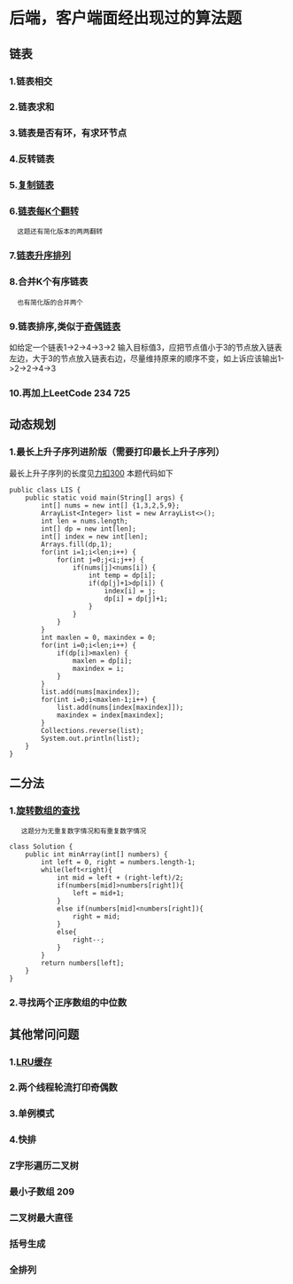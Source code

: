 # 后端，客户端面经出现过的算法题

## 链表

### 1.链表相交

### 2.链表求和

### 3.链表是否有环，有求环节点

### 4.反转链表

### 5.[复制链表](https://leetcode-cn.com/problems/fu-za-lian-biao-de-fu-zhi-lcof/)

### 6.[链表每K个翻转](https://leetcode-cn.com/problems/reverse-nodes-in-k-group/)
      这题还有简化版本的两两翻转

### 7.[链表升序排列](https://leetcode-cn.com/problems/sort-list/)

### 8.合并K个有序链表
      也有简化版的合并两个

### 9.链表排序,类似于[奇偶链表](https://leetcode-cn.com/problems/odd-even-linked-list/)
如给定一个链表1->2->4->3->2 输入目标值3，应把节点值小于3的节点放入链表左边，大于3的节点放入链表右边，尽量维持原来的顺序不变，如上诉应该输出1->2->2->4->3

### 10.再加上LeetCode 234 725

## 动态规划

### 1.最长上升子序列进阶版（需要打印最长上升子序列）
最长上升子序列的长度见[力扣300](https://leetcode-cn.com/problems/longest-increasing-subsequence/)
本题代码如下
```
public class LIS {
	public static void main(String[] args) {
		int[] nums = new int[] {1,3,2,5,9}; 
		ArrayList<Integer> list = new ArrayList<>();
		int len = nums.length;
		int[] dp = new int[len];
		int[] index = new int[len];
		Arrays.fill(dp,1);
		for(int i=1;i<len;i++) {
			for(int j=0;j<i;j++) {
				if(nums[j]<nums[i]) {
					int temp = dp[i];
					if(dp[j]+1>dp[i]) {
						index[i] = j;
						dp[i] = dp[j]+1;
					}
				}
			}
		}
		int maxlen = 0, maxindex = 0;
		for(int i=0;i<len;i++) {
			if(dp[i]>maxlen) {
				maxlen = dp[i];
				maxindex = i;
			}
		}
		list.add(nums[maxindex]);
		for(int i=0;i<maxlen-1;i++) {
			list.add(nums[index[maxindex]]);
			maxindex = index[maxindex];
		}
		Collections.reverse(list);
		System.out.println(list);
	}
}
```
## 二分法

### 1.[旋转数组的查找](https://leetcode-cn.com/problems/xuan-zhuan-shu-zu-de-zui-xiao-shu-zi-lcof/)
       这题分为无重复数字情况和有重复数字情况
```
class Solution {
    public int minArray(int[] numbers) {
        int left = 0, right = numbers.length-1;
        while(left<right){
            int mid = left + (right-left)/2;
            if(numbers[mid]>numbers[right]){
                left = mid+1;
            }
            else if(numbers[mid]<numbers[right]){
                right = mid;
            }
            else{
                right--;
            }
        }
        return numbers[left];
    }
}
```

### 2.寻找两个正序数组的中位数

## 其他常问问题
### 1.[LRU缓存](https://leetcode-cn.com/problems/lru-cache-lcci/)

### 2.两个线程轮流打印奇偶数

### 3.单例模式

### 4.快排

### Z字形遍历二叉树

### 最小子数组 209

### 二叉树最大直径

### 括号生成

### 全排列


